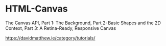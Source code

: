 # HTML-Canvas
The Canvas API, Part 1: The Background, Part 2: Basic Shapes and the 2D Context, Part 3: A Retina-Ready, Responsive Canvas

https://davidmatthew.ie/category/tutorials/
